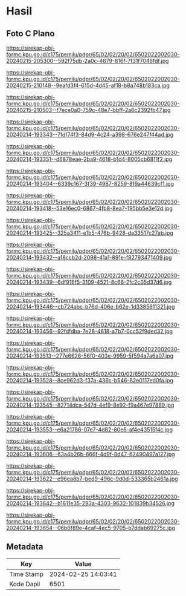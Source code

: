 # Hasil

## Foto C Plano

https://sirekap-obj-formc.kpu.go.id/c175/pemilu/pdpr/65/02/02/20/02/6502022002030-20240215-205300--592f75db-2a0c-4679-816f-7f31f7046fdf.jpg

https://sirekap-obj-formc.kpu.go.id/c175/pemilu/pdpr/65/02/02/20/02/6502022002030-20240215-210148--9eafd3f4-615d-4d45-af18-b8a748b183ca.jpg

https://sirekap-obj-formc.kpu.go.id/c175/pemilu/pdpr/65/02/02/20/02/6502022002030-20240215-210503--f7ece0a0-759c-48e7-bbff-2a6c2392fb47.jpg

https://sirekap-obj-formc.kpu.go.id/c175/pemilu/pdpr/65/02/02/20/02/6502022002030-20240214-193343--7fdf74f3-84d9-4c24-a398-676e247f44ad.jpg

https://sirekap-obj-formc.kpu.go.id/c175/pemilu/pdpr/65/02/02/20/02/6502022002030-20240214-193351--d6878eae-2ba9-4618-b1d4-8005cb6811f2.jpg

https://sirekap-obj-formc.kpu.go.id/c175/pemilu/pdpr/65/02/02/20/02/6502022002030-20240214-193404--6339c167-3f39-4987-8259-8f9a44639cf1.jpg

https://sirekap-obj-formc.kpu.go.id/c175/pemilu/pdpr/65/02/02/20/02/6502022002030-20240214-193418--53e16ec0-6867-4fb8-8ea7-195bb5e3e12d.jpg

https://sirekap-obj-formc.kpu.go.id/c175/pemilu/pdpr/65/02/02/20/02/6502022002030-20240214-193425--325a3411-e1b5-476b-9428-da33517c27ab.jpg

https://sirekap-obj-formc.kpu.go.id/c175/pemilu/pdpr/65/02/02/20/02/6502022002030-20240214-193432--a18ccb2d-2098-41a1-891e-f82793471409.jpg

https://sirekap-obj-formc.kpu.go.id/c175/pemilu/pdpr/65/02/02/20/02/6502022002030-20240214-193439--6df916f5-3109-4521-8c66-2fc2c05d37d6.jpg

https://sirekap-obj-formc.kpu.go.id/c175/pemilu/pdpr/65/02/02/20/02/6502022002030-20240214-193446--cb724abc-b76d-406e-b62e-1d3385611321.jpg

https://sirekap-obj-formc.kpu.go.id/c175/pemilu/pdpr/65/02/02/20/02/6502022002030-20240214-193456--92fdfdba-7e28-4618-a7b7-0cc52f9ded32.jpg

https://sirekap-obj-formc.kpu.go.id/c175/pemilu/pdpr/65/02/02/20/02/6502022002030-20240214-193513--277e6626-56f0-403e-9959-5f594a7a6a07.jpg

https://sirekap-obj-formc.kpu.go.id/c175/pemilu/pdpr/65/02/02/20/02/6502022002030-20240214-193528--8ce962d3-f37a-436c-b546-82e0117ed0fa.jpg

https://sirekap-obj-formc.kpu.go.id/c175/pemilu/pdpr/65/02/02/20/02/6502022002030-20240214-193545--82714dca-547d-4ef9-8e92-f9a467e97889.jpg

https://sirekap-obj-formc.kpu.go.id/c175/pemilu/pdpr/65/02/02/20/02/6502022002030-20240214-193553--e6a21786-07e7-4d82-80e6-af4e43515f4c.jpg

https://sirekap-obj-formc.kpu.go.id/c175/pemilu/pdpr/65/02/02/20/02/6502022002030-20240214-193606--63a4b26b-666f-4d9f-8d47-62490497a127.jpg

https://sirekap-obj-formc.kpu.go.id/c175/pemilu/pdpr/65/02/02/20/02/6502022002030-20240214-193622--e96ea8b7-bed9-496c-9d0d-533365b2461a.jpg

https://sirekap-obj-formc.kpu.go.id/c175/pemilu/pdpr/65/02/02/20/02/6502022002030-20240214-193642--b1611e35-293a-4303-9632-101839b34526.jpg

https://sirekap-obj-formc.kpu.go.id/c175/pemilu/pdpr/65/02/02/20/02/6502022002030-20240214-193654--06b6f89e-4caf-4ec5-9705-b7ddab69275c.jpg


## Metadata

| Key        | Value               |
| ---------- | ------------------- |
| Time Stamp | 2024-02-25 14:03:41 |
| Kode Dapil | 6501                |



